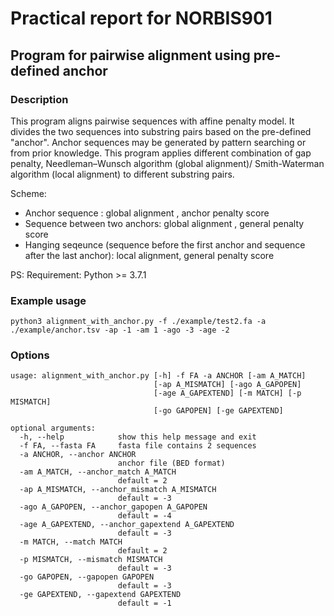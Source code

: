 # Practical report for NORBIS901
## Program for pairwise alignment using pre-defined anchor

### Description
This program aligns pairwise sequences with affine penalty model. It divides the two sequences into substring pairs based on the pre-defined "anchor". Anchor sequences may be generated by pattern searching or from prior knowledge. This program applies different combination of gap penalty, Needleman–Wunsch algorithm (global alignment)/ Smith-Waterman algorithm (local alignment) to different substring pairs.

Scheme:
- Anchor sequence : global alignment , anchor penalty score
- Sequence between two anchors: global alignment , general penalty score
- Hanging seqeunce (sequence before the first anchor and sequence after the last anchor): local alignment, general penalty score

PS: Requirement: Python >= 3.7.1


### Example usage
```
python3 alignment_with_anchor.py -f ./example/test2.fa -a ./example/anchor.tsv -ap -1 -am 1 -ago -3 -age -2
```

### Options
```
usage: alignment_with_anchor.py [-h] -f FA -a ANCHOR [-am A_MATCH]
                                [-ap A_MISMATCH] [-ago A_GAPOPEN]
                                [-age A_GAPEXTEND] [-m MATCH] [-p MISMATCH]
                                [-go GAPOPEN] [-ge GAPEXTEND]

optional arguments:
  -h, --help            show this help message and exit
  -f FA, --fasta FA     fasta file contains 2 sequences
  -a ANCHOR, --anchor ANCHOR
                        anchor file (BED format)
  -am A_MATCH, --anchor_match A_MATCH
                        default = 2
  -ap A_MISMATCH, --anchor_mismatch A_MISMATCH
                        default = -3
  -ago A_GAPOPEN, --anchor_gapopen A_GAPOPEN
                        default = -4
  -age A_GAPEXTEND, --anchor_gapextend A_GAPEXTEND
                        default = -3
  -m MATCH, --match MATCH
                        default = 2
  -p MISMATCH, --mismatch MISMATCH
                        default = -3
  -go GAPOPEN, --gapopen GAPOPEN
                        default = -3
  -ge GAPEXTEND, --gapextend GAPEXTEND
                        default = -1
```
